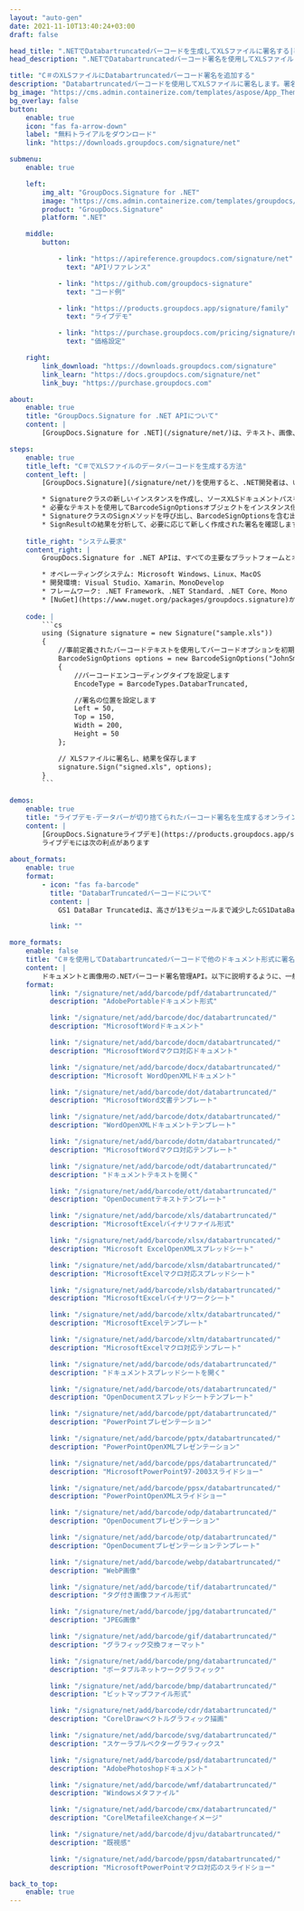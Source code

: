 ```yaml
---
layout: "auto-gen"
date: 2021-11-10T13:40:24+03:00
draft: false

head_title: ".NETでDatabartruncatedバーコードを生成してXLSファイルに署名する|署名文書"
head_description: ".NETでDatabartruncatedバーコード署名を使用してXLSファイルに署名する-人気のあるビジネスドキュメントや画像ファイル形式にバーコードを追加する."

title: "C＃のXLSファイルにDatabartruncatedバーコード署名を追加する"
description: "Databartruncatedバーコードを使用してXLSファイルに署名します。署名プロパティを操作し、ニーズに合ったドキュメント内で高度な署名オプションを設定します."
bg_image: "https://cms.admin.containerize.com/templates/aspose/App_Themes/V3/images/bg/header1.png"
bg_overlay: false
button:
    enable: true
    icon: "fas fa-arrow-down"
    label: "無料トライアルをダウンロード"
    link: "https://downloads.groupdocs.com/signature/net"

submenu:
    enable: true

    left:
        img_alt: "GroupDocs.Signature for .NET"
        image: "https://cms.admin.containerize.com/templates/groupdocs/images/product-logos/90x90-noborder/groupdocs-signature-net.png"
        product: "GroupDocs.Signature"
        platform: ".NET"

    middle:
        button:

            - link: "https://apireference.groupdocs.com/signature/net"
              text: "APIリファレンス"

            - link: "https://github.com/groupdocs-signature"
              text: "コード例"

            - link: "https://products.groupdocs.app/signature/family"
              text: "ライブデモ"

            - link: "https://purchase.groupdocs.com/pricing/signature/net"
              text: "価格設定"

    right:
        link_download: "https://downloads.groupdocs.com/signature"
        link_learn: "https://docs.groupdocs.com/signature/net"
        link_buy: "https://purchase.groupdocs.com"

about:
    enable: true
    title: "GroupDocs.Signature for .NET APIについて"
    content: |
        [GroupDocs.Signature for .NET](/signature/net/)は、テキスト、画像、バーコード、スタンプ、フォームフィールド、QRコード、メタデータなどのさまざまな署名タイプを使用してデジタルドキュメントに電子署名するネイティブ.NETAPIです。ユーザーは、PDF、Microsoft Word、Excelワークシート、PowerPointプレゼンテーション、Adobe Photoshop、メタファイル、および画像ファイル形式内のデジタル署名を追加、編集、検証、削除、および検索でき、必要に応じて署名プロパティをカスタマイズするための追加サポートがあります。

steps:
    enable: true
    title_left: "C＃でXLSファイルのデータバーコードを生成する方法"
    content_left: |
        [GroupDocs.Signature](/signature/net/)を使用すると、.NET開発者は、いくつかの簡単な手順を実行することで、アプリケーション内のXLSファイルにDatabartruncatedバーコードを簡単に追加できます。

        * Signatureクラスの新しいインスタンスを作成し、ソースXLSドキュメントパスをコンストラクターパラメーターとして渡します。
        * 必要なテキストを使用してBarcodeSignOptionsオブジェクトをインスタンス化し、EncodeTypeプロパティをDatabarTruncatedに設定します。
        * SignatureクラスのSignメソッドを呼び出し、BarcodeSignOptionsを含む出力XLSファイル名を渡します。
        * SignResultの結果を分析して、必要に応じて新しく作成された署名を確認します。
        
    title_right: "システム要求"
    content_right: |
        GroupDocs.Signature for .NET APIは、すべての主要なプラットフォームとオペレーティングシステムでサポートされています。以下のコードを実行する前に、システムに次の前提条件がインストールされていることを確認してください。

        * オペレーティングシステム: Microsoft Windows、Linux、MacOS
        * 開発環境: Visual Studio、Xamarin、MonoDevelop
        * フレームワーク: .NET Framework、.NET Standard、.NET Core、Mono
        * [NuGet](https://www.nuget.org/packages/groupdocs.signature)からGroupDocs.Signaturefor.NETの最新バージョンをダウンロードします
        
    code: |
        ```cs
        using (Signature signature = new Signature("sample.xls"))
        {
            //事前定義されたバーコードテキストを使用してバーコードオプションを初期化します
            BarcodeSignOptions options = new BarcodeSignOptions("JohnSmith")
            {
                //バーコードエンコーディングタイプを設定します
                EncodeType = BarcodeTypes.DatabarTruncated,

                //署名の位置を設定します
                Left = 50,
                Top = 150,
                Width = 200,
                Height = 50
            };

            // XLSファイルに署名し、結果を保存します 
            signature.Sign("signed.xls", options);
        }
        ```
        
demos:
    enable: true
    title: "ライブデモ-データバーが切り捨てられたバーコード署名を生成するオンラインアプリ"
    content: |
        [GroupDocs.Signatureライブデモ](https://products.groupdocs.app/signature/family)サイトにアクセスして、DatabartruncatedバーコードをXLSファイルに今すぐ追加してください。  
        ライブデモには次の利点があります
        
about_formats:
    enable: true
    format:
        - icon: "fas fa-barcode"
          title: "DatabarTruncatedバーコードについて"
          content: |
            GS1 DataBar Truncatedは、高さが13モジュールまで減少したGS1DataBar全方向性シンボルです。結果として、このシンボルは全方向に正確に読み取ることができません。

          link: ""

more_formats:
    enable: false
    title: "C＃を使用してDatabartruncatedバーコードで他のドキュメント形式に署名する"
    content: |
        ドキュメントと画像用の.NETバーコード署名管理API。以下に説明するように、一般的なファイル形式のいくつかにバーコード署名を追加します。
    format: 
          link: "/signature/net/add/barcode/pdf/databartruncated/"
          description: "AdobePortableドキュメント形式"

          link: "/signature/net/add/barcode/doc/databartruncated/"
          description: "MicrosoftWordドキュメント"

          link: "/signature/net/add/barcode/docm/databartruncated/"
          description: "MicrosoftWordマクロ対応ドキュメント"

          link: "/signature/net/add/barcode/docx/databartruncated/"
          description: "Microsoft WordOpenXMLドキュメント"

          link: "/signature/net/add/barcode/dot/databartruncated/"
          description: "MicrosoftWord文書テンプレート"

          link: "/signature/net/add/barcode/dotx/databartruncated/"
          description: "WordOpenXMLドキュメントテンプレート"

          link: "/signature/net/add/barcode/dotm/databartruncated/"
          description: "MicrosoftWordマクロ対応テンプレート"       

          link: "/signature/net/add/barcode/odt/databartruncated/"
          description: "ドキュメントテキストを開く"

          link: "/signature/net/add/barcode/ott/databartruncated/"
          description: "OpenDocumentテキストテンプレート"

          link: "/signature/net/add/barcode/xls/databartruncated/"
          description: "MicrosoftExcelバイナリファイル形式"

          link: "/signature/net/add/barcode/xlsx/databartruncated/"
          description: "Microsoft ExcelOpenXMLスプレッドシート"

          link: "/signature/net/add/barcode/xlsm/databartruncated/"
          description: "MicrosoftExcelマクロ対応スプレッドシート"

          link: "/signature/net/add/barcode/xlsb/databartruncated/"
          description: "MicrosoftExcelバイナリワークシート"

          link: "/signature/net/add/barcode/xltx/databartruncated/"
          description: "MicrosoftExcelテンプレート"

          link: "/signature/net/add/barcode/xltm/databartruncated/"
          description: "MicrosoftExcelマクロ対応テンプレート"

          link: "/signature/net/add/barcode/ods/databartruncated/"
          description: "ドキュメントスプレッドシートを開く"

          link: "/signature/net/add/barcode/ots/databartruncated/"
          description: "OpenDocumentスプレッドシートテンプレート"

          link: "/signature/net/add/barcode/ppt/databartruncated/"
          description: "PowerPointプレゼンテーション"

          link: "/signature/net/add/barcode/pptx/databartruncated/"
          description: "PowerPointOpenXMLプレゼンテーション"

          link: "/signature/net/add/barcode/pps/databartruncated/"
          description: "MicrosoftPowerPoint97-2003スライドショー"

          link: "/signature/net/add/barcode/ppsx/databartruncated/"
          description: "PowerPointOpenXMLスライドショー"                              

          link: "/signature/net/add/barcode/odp/databartruncated/"
          description: "OpenDocumentプレゼンテーション"

          link: "/signature/net/add/barcode/otp/databartruncated/"
          description: "OpenDocumentプレゼンテーションテンプレート"

          link: "/signature/net/add/barcode/webp/databartruncated/"
          description: "WebP画像"

          link: "/signature/net/add/barcode/tif/databartruncated/"
          description: "タグ付き画像ファイル形式"

          link: "/signature/net/add/barcode/jpg/databartruncated/"
          description: "JPEG画像"

          link: "/signature/net/add/barcode/gif/databartruncated/"
          description: "グラフィック交換フォーマット"

          link: "/signature/net/add/barcode/png/databartruncated/"
          description: "ポータブルネットワークグラフィック"

          link: "/signature/net/add/barcode/bmp/databartruncated/"
          description: "ビットマップファイル形式"

          link: "/signature/net/add/barcode/cdr/databartruncated/"
          description: "CorelDrawベクトルグラフィック描画"

          link: "/signature/net/add/barcode/svg/databartruncated/"
          description: "スケーラブルベクターグラフィックス"

          link: "/signature/net/add/barcode/psd/databartruncated/"
          description: "AdobePhotoshopドキュメント"

          link: "/signature/net/add/barcode/wmf/databartruncated/"
          description: "Windowsメタファイル"        

          link: "/signature/net/add/barcode/cmx/databartruncated/"
          description: "CorelMetafileeXchangeイメージ"

          link: "/signature/net/add/barcode/djvu/databartruncated/"
          description: "既視感"

          link: "/signature/net/add/barcode/ppsm/databartruncated/"
          description: "MicrosoftPowerPointマクロ対応のスライドショー"

back_to_top:
    enable: true
---
```

